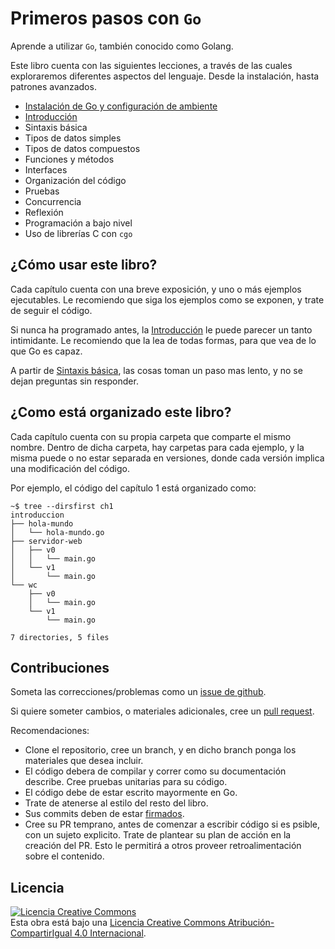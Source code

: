 # Primeros pasos con `Go`

Aprende a utilizar `Go`, también conocido como Golang.

Este libro cuenta con las siguientes lecciones, a través de las cuales exploraremos diferentes aspectos del lenguaje. Desde la instalación, hasta patrones avanzados.

- [Instalación de Go y configuración de ambiente](https://github.com/djangulo/primeros-pasos-con-go/tree/main/Instalar-go.md)
- [Introducción](https://github.com/djangulo/primeros-pasos-con-go/tree/main/Introduccion.md)
- Sintaxis básica
- Tipos de datos simples
- Tipos de datos compuestos
- Funciones y métodos
- Interfaces
- Organización del código
- Pruebas
- Concurrencia
- Reflexión
- Programación a bajo nivel
- Uso de librerías C con `cgo`

## ¿Cómo usar este libro?

Cada capítulo cuenta con una breve exposición, y uno o más ejemplos ejecutables. Le recomiendo que siga los ejemplos como se exponen, y trate de seguir el código.

Si nunca ha programado antes, la [Introducción](https://github.com/djangulo/primeros-pasos-con-go/Introduccion.md) le puede parecer un tanto intimidante. Le recomiendo que la lea de todas formas, para que vea de lo que Go es capaz.

A partir de [Sintaxis básica](#), las cosas toman un paso mas lento, y no se dejan preguntas sin responder.

## ¿Como está organizado este libro?

Cada capítulo cuenta con su propia carpeta que comparte el mismo nombre. Dentro de dicha carpeta, hay carpetas para cada ejemplo, y la misma puede o no estar separada en versiones, donde cada versión implica una modificación del código.

Por ejemplo, el código del capítulo 1 está organizado como:

```
~$ tree --dirsfirst ch1
introduccion
├── hola-mundo
│   └── hola-mundo.go
├── servidor-web
│   ├── v0
│   │   └── main.go
│   └── v1
│       └── main.go
└── wc
    ├── v0
    │   └── main.go
    └── v1
        └── main.go

7 directories, 5 files
```

## Contribuciones

Someta las correcciones/problemas como un [issue de github](https://github.com/djangulo/primeros-pasos-con-go/issues).

Si quiere someter cambios, o materiales adicionales, cree un [pull request](https://github.com/djangulo/primeros-pasos-con-go/pulls).

Recomendaciones:
- Clone el repositorio, cree un branch, y en dicho branch ponga los materiales que desea incluir.
- El código debera de compilar y correr como su documentación describe. Cree pruebas unitarias para su código.
- El código debe de estar escrito mayormente en Go.
- Trate de atenerse al estilo del resto del libro.
- Sus commits deben de estar [firmados](https://docs.github.com/en/free-pro-team@latest/github/authenticating-to-github/signing-commits).
- Cree su PR temprano, antes de comenzar a escribir código si es psible, con un sujeto explicito. Trate de plantear su plan de acción en la creación del PR. Esto le permitirá a otros proveer retroalimentación sobre el contenido.

## Licencia

<a rel="license" href="http://creativecommons.org/licenses/by-sa/4.0/"><img alt="Licencia Creative Commons" style="border-width:0" src="https://i.creativecommons.org/l/by-sa/4.0/88x31.png" /></a><br />Esta obra está bajo una <a rel="license" href="http://creativecommons.org/licenses/by-sa/4.0/">Licencia Creative Commons Atribución-CompartirIgual 4.0 Internacional</a>.
